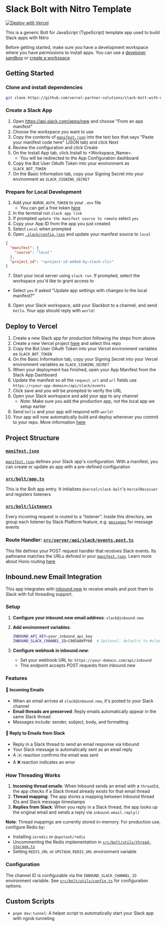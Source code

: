 # Slack Bolt with Nitro Template

[![Deploy with Vercel](https://vercel.com/button)](https://vercel.com/new/clone?demo-description=This%20is%20a%20generic%20Bolt%20for%20JavaScript%20(TypeScript)%20template%20app%20used%20to%20build%20out%20Slack%20apps%20with%20the%20Nitro%20framework.&demo-image=%2F%2Fimages.ctfassets.net%2Fe5382hct74si%2FSs9t7RkKlPtProrbDhZFM%2F0d11b9095ecf84c87a68fbdef6f12ad1%2FFrame__1_.png&demo-title=Slack%20Bolt%20with%20Nitro&demo-url=https%3A%2F%2Fgithub.com%2Fvercel-partner-solutions%2Fslack-bolt-with-nitro&env=SLACK_SIGNING_SECRET%2CSLACK_BOT_TOKEN&envDescription=These%20environment%20variables%20are%20required%20to%20deploy%20your%20Slack%20app%20to%20Vercel&envLink=https%3A%2F%2Fapi.slack.com%2Fapps&from=templates&project-name=Slack%20Bolt%20with%20Nitro&repository-name=slack-bolt-with-nitro&repository-url=https%3A%2F%2Fgithub.com%2Fvercel-partner-solutions%2Fslack-bolt-with-nitro&skippable-integrations=1&teamSlug=vercel-partnerships)

This is a generic Bolt for JavaScript (TypeScript) template app used to build Slack apps with Nitro

Before getting started, make sure you have a development workspace where you have permissions to install apps. You can use a [developer sandbox](https://api.slack.com/developer-program) or [create a workspace](https://slack.com/create)

## Getting Started

### Clone and install dependencies
```bash
git clone https://github.com/vercel-partner-solutions/slack-bolt-with-nitro.git && cd slack-bolt-with-nitro && pnpm install
```

### Create a Slack App

1. Open https://api.slack.com/apps/new and choose "From an app manifest"
2. Choose the workspace you want to use
3. Copy the contents of [`manifest.json`](./manifest.json) into the text box that says "Paste your manifest code here" (JSON tab) and click Next
4. Review the configuration and click Create
5. On the Install App tab, click Install to <Workspace_Name>. 
      - You will be redirected to the App Configuration dashboard
6. Copy the Bot User OAuth Token into your environment as `SLACK_BOT_TOKEN`
7. On the Basic Information tab, copy your Signing Secret into your environment as `SLACK_SIGNING_SECRET`

### Prepare for Local Development

1. Add your `NGROK_AUTH_TOKEN` to your `.env` file
    - You can get a free token [here](https://dashboard.ngrok.com/login?state=X1FFBj9sgtS9-oFK_2-h15Xcg0zHPjp_b9edWYrpGBVvIluUPEAarKRIjpp8ZeCHNTljTyreeslpG6n8anuSCFUkgIxwLypEGOa4Ci_cmnXYLhOfYogHWB6TzWBYUmhFLPW0XeGn789mFV_muomVd7QizkgwuYW8Vz2wW315YIK5UPywQaIGFKV8)
2. In the terminal run `slack app link`
3. If prompted `update the manifest source to remote` select `yes`
4. Copy your App ID from the app you just created
5. Select `Local` when prompted
6. Open [`.slack/config.json`](./.slack/config.json) and update your manifest source to `local`
```json
{
  "manifest": {
    "source": "local"
  },
  "project_id": "<project-id-added-by-slack-cli>"
}
```
7. Start your local server using `slack run`. If prompted, select the workspace you'd like to grant access to 
- Select `yes` if asked "Update app settings with changes to the local manifest?"
8. Open your Slack workspace, add your Slackbot to a channel, and send `hello`. Your app should reply with `world!`

## Deploy to Vercel

1. Create a new Slack app for production following the steps from above
2. Create a new Vercel project [here](https://vercel.com/new) and select this repo
2. Copy the Bot User OAuth Token into your Vercel environment variables as `SLACK_BOT_TOKEN`
3. On the Basic Information tab, copy your Signing Secret into your Vercel environment variables as `SLACK_SIGNING_SECRET`
4. When your deployment has finished, open your App Manifest from the Slack App Dashboard
5. Update the manifest so all the `request_url` and `url` fields use `https://<your-app-domain>/api/slack/events`
6. Click save and you will be prompted to verify the URL
7. Open your Slack workspace and add your app to any channel
    - _Note_: Make sure you add the production app, not the local app we setup earlier
8. Send `hello` and your app will respond with `world!`
9. Your app will now automatically build and deploy whenever you commit to your repo. More information [here](https://vercel.com/docs/git)


## Project Structure

### [`manifest.json`](./manifest.json)

[`manifest.json`](./manifest.json) defines your Slack app's configuration. With a manifest, you can create or update an app with a pre-defined configuration

### [`src/bolt/app.ts`](./src/bolt/app.ts)

This is the Bolt app entry. It initializes `@vercel/slack-bolt`'s `VercelReceiver` and registers listeners

### [`src/bolt/listeners`](./src/bolt/listeners)

Every incoming request is routed to a "listener". Inside this directory, we group each listener by Slack Platform feature, e.g. [`messages`](./src/bolt/listeners/messages) for message events

### Route Handler: [`src/server/api/slack/events.post.ts`](./src/server/api/slack/events.post.ts)

This file defines your POST request handler that receives Slack events. Its pathname matches the URLs defined in your [`manifest.json`](./manifest.json). Learn more about Hono routing [here](https://nitro.build/guide/routing)

## Inbound.new Email Integration

This app integrates with [inbound.new](https://inbound.new) to receive emails and post them to Slack with full threading support.

### Setup

1. **Configure your inbound.new email address**: `slack@inbound.new`

2. **Add environment variables**:
   ```bash
   INBOUND_API_KEY=your_inbound_api_key
   INBOUND_SLACK_CHANNEL_ID=C085A8KPY66  # Optional: defaults to #slackbound-testing
   ```

3. **Configure webhook in inbound.new**:
   - Set your webhook URL to: `https://your-domain.com/api/inbound`
   - This endpoint accepts POST requests from inbound.new

### Features

#### 📧 Incoming Emails
- When an email arrives at `slack@inbound.new`, it's posted to your Slack channel
- **Email threads are preserved**: Reply emails automatically appear in the same Slack thread
- Messages include: sender, subject, body, and formatting

#### 💬 Reply to Emails from Slack
- Reply in a Slack thread to send an email response via Inbound
- Your Slack message is automatically sent as an email reply
- A ✉️ reaction confirms the email was sent
- A ❌ reaction indicates an error

### How Threading Works

1. **Incoming thread emails**: When Inbound sends an email with a `threadId`, the app checks if a Slack thread already exists for that email thread
2. **Thread mapping**: The app stores a mapping between Inbound thread IDs and Slack message timestamps
3. **Replies from Slack**: When you reply in a Slack thread, the app looks up the original email and sends a reply via `inbound.email.reply()`

**Note**: Thread mappings are currently stored in-memory. For production use, configure Redis by:
- Installing `ioredis` or `@upstash/redis`
- Uncommenting the Redis implementation in [`src/bolt/utils/thread-storage.ts`](./src/bolt/utils/thread-storage.ts)
- Setting `REDIS_URL` or `UPSTASH_REDIS_URL` environment variable

### Configuration

The channel ID is configurable via the `INBOUND_SLACK_CHANNEL_ID` environment variable. See [`src/bolt/utils/config.ts`](./src/bolt/utils/config.ts) for configuration options.

## Custom Scripts
- `pnpm dev:tunnel`: A helper script to automatically start your Slack app with ngrok tunneling
